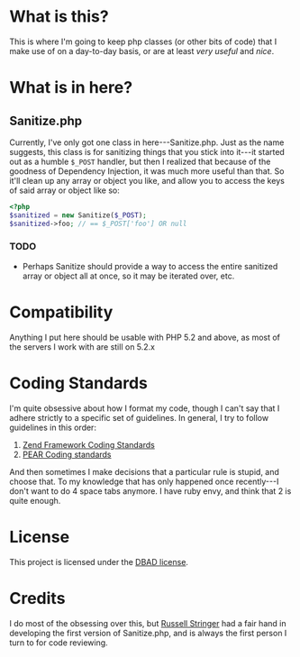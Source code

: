 What is this?
=============
This is where I'm going to keep php classes (or other bits of code) that I make use of on a day-to-day basis, or are at least *very useful* and *nice*.

What is in here?
================
Sanitize.php
------------
Currently, I've only got one class in here---Sanitize.php.  Just as the name suggests, this class is for sanitizing things that you stick into it---it started out as a humble `$_POST` handler, but then I realized that because of the goodness of Dependency Injection, it was much more useful than that.  So it'll clean up any array or object you like, and allow you to access the keys of said array or object like so:

```php
<?php
$sanitized = new Sanitize($_POST);
$sanitized->foo; // == $_POST['foo'] OR null
```

### TODO
* Perhaps Sanitize should provide a way to access the entire sanitized array or object all at once, so it may be iterated over, etc.

Compatibility
=============
Anything I put here should be usable with PHP 5.2 and above, as most of the servers I work with are still on 5.2.x

Coding Standards
================
I'm quite obsessive about how I format my code, though I can't say that I adhere strictly to a specific set of guidelines.  In general, I try to follow guidelines in this order:

1. [Zend Framework Coding Standards](http://framework.zend.com/manual/en/coding-standard.html)
2. [PEAR Coding standards](http://pear.php.net/manual/en/standards.php)

And then sometimes I make decisions that a particular rule is stupid, and choose that.  To my knowledge that has only happened once recently---I don't want to do 4 space tabs anymore.  I have ruby envy, and think that 2 is quite enough.

License
=======
This project is licensed under the [DBAD license](http://dbad-license.org/license).

Credits
=======
I do most of the obsessing over this, but [Russell Stringer](https://github.com/Feodoric) had a fair hand in developing the first version of Sanitize.php, and is always the first person I turn to for code reviewing.
